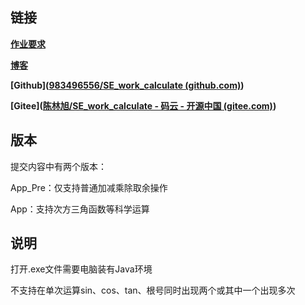 ## 链接

**[作业要求](https://bbs.csdn.net/topics/617294583)**

**[博客](https://blog.csdn.net/Dawn_3563/article/details/133270616?spm=1001.2014.3001.5502)**

**[Github]([983496556/SE_work_calculate (github.com)](https://github.com/983496556/SE_work_calculate))**

**[Gitee]([陈林旭/SE_work_calculate - 码云 - 开源中国 (gitee.com)](https://gitee.com/Chen_Linxu/SE_work))**

## 版本

提交内容中有两个版本：

App_Pre：仅支持普通加减乘除取余操作

App：支持次方三角函数等科学运算

## 说明

打开.exe文件需要电脑装有Java环境

不支持在单次运算sin、cos、tan、根号同时出现两个或其中一个出现多次

